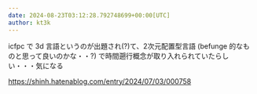 ```yaml
---
date: 2024-08-23T03:12:28.792748699+00:00[UTC]
author: kt3k
---
```

icfpc で 3d 言語というのが出題され(?)て、2次元配置型言語 (befunge 的なものと思って良いのかな・・?) で時間遡行概念が取り入れられていたらしい・・・気になる

https://shinh.hatenablog.com/entry/2024/07/03/000758
